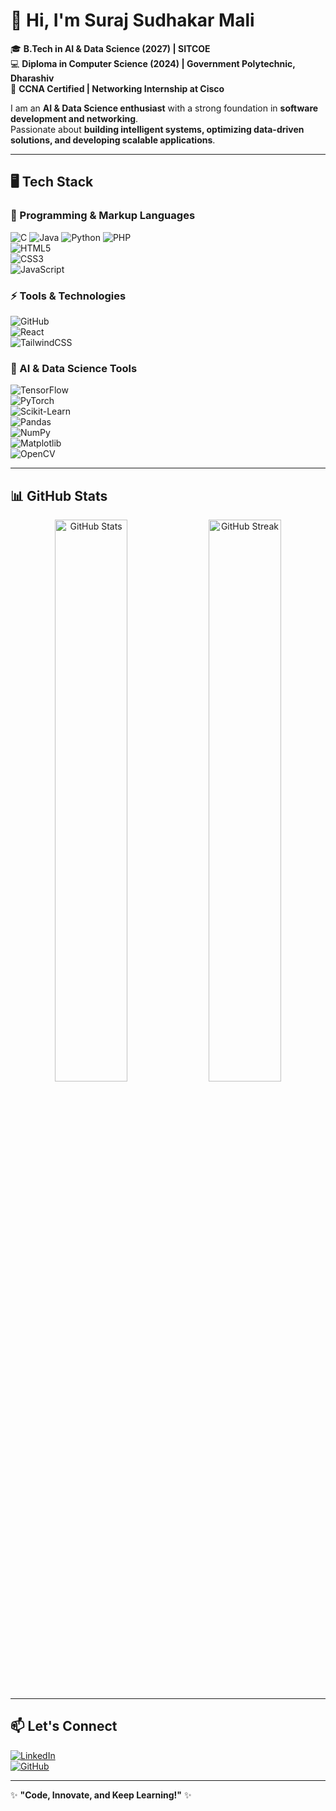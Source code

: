 # 👋 Hi, I'm Suraj Sudhakar Mali  

🎓 **B.Tech in AI & Data Science (2027) | SITCOE**  
💻 **Diploma in Computer Science (2024) | Government Polytechnic, Dharashiv**  
🔌 **CCNA Certified | Networking Internship at Cisco**  

I am an **AI & Data Science enthusiast** with a strong foundation in **software development and networking**.  
Passionate about **building intelligent systems, optimizing data-driven solutions, and developing scalable applications**.  

---

## 🖥️ Tech Stack  

### 🚀 Programming & Markup Languages  
![C](https://img.shields.io/badge/C-00599C?style=for-the-badge&logo=c&logoColor=white)  ![Java](https://img.shields.io/badge/Java-ED8B00?style=for-the-badge&logo=openjdk&logoColor=white)  ![Python](https://img.shields.io/badge/Python-3776AB?style=for-the-badge&logo=python&logoColor=white)  ![PHP](https://img.shields.io/badge/PHP-777BB4?style=for-the-badge&logo=php&logoColor=white)  
![HTML5](https://img.shields.io/badge/HTML5-E34F26?style=for-the-badge&logo=html5&logoColor=white)  
![CSS3](https://img.shields.io/badge/CSS3-1572B6?style=for-the-badge&logo=css3&logoColor=white)  
![JavaScript](https://img.shields.io/badge/JavaScript-F7DF1E?style=for-the-badge&logo=javascript&logoColor=black)  

### ⚡ Tools & Technologies  
![GitHub](https://img.shields.io/badge/GitHub-181717?style=for-the-badge&logo=github&logoColor=white)  
![React](https://img.shields.io/badge/React-61DAFB?style=for-the-badge&logo=react&logoColor=black)  
![TailwindCSS](https://img.shields.io/badge/TailwindCSS-06B6D4?style=for-the-badge&logo=tailwindcss&logoColor=white)  

### 🤖 AI & Data Science Tools  
![TensorFlow](https://img.shields.io/badge/TensorFlow-FF6F00?style=for-the-badge&logo=tensorflow&logoColor=white)  
![PyTorch](https://img.shields.io/badge/PyTorch-EE4C2C?style=for-the-badge&logo=pytorch&logoColor=white)  
![Scikit-Learn](https://img.shields.io/badge/Scikit%20Learn-F7931E?style=for-the-badge&logo=scikit-learn&logoColor=white)  
![Pandas](https://img.shields.io/badge/Pandas-150458?style=for-the-badge&logo=pandas&logoColor=white)  
![NumPy](https://img.shields.io/badge/NumPy-013243?style=for-the-badge&logo=numpy&logoColor=white)  
![Matplotlib](https://img.shields.io/badge/Matplotlib-11557C?style=for-the-badge&logo=matplotlib&logoColor=white)  
![OpenCV](https://img.shields.io/badge/OpenCV-5C3EE8?style=for-the-badge&logo=opencv&logoColor=white)  

---

## 📊 GitHub Stats  
<p align="center">
  <img src="https://github-readme-stats.vercel.app/api?username=surajmali0001&show_icons=true&theme=dark" width="48%" alt="GitHub Stats"/>
  <img src="https://github-readme-streak-stats.herokuapp.com/?user=surajmali0001&theme=dark" width="48%" alt="GitHub Streak"/>
</p>  

---

## 📫 Let's Connect  
[![LinkedIn](https://img.shields.io/badge/LinkedIn-0A66C2?style=for-the-badge&logo=linkedin&logoColor=white)](https://www.linkedin.com/in/-suraj-mali)  
[![GitHub](https://img.shields.io/badge/GitHub-181717?style=for-the-badge&logo=github&logoColor=white)](https://github.com/surajmali0001)  

---

✨ **"Code, Innovate, and Keep Learning!"** ✨  
